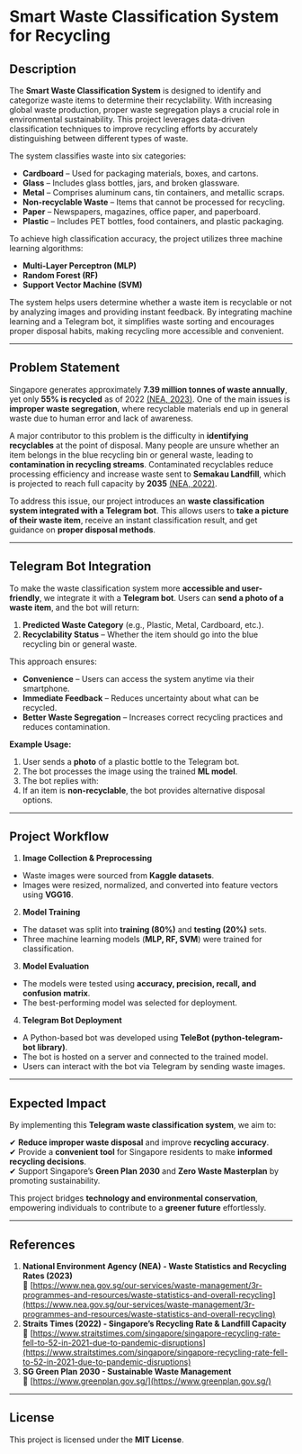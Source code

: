 # Smart Waste Classification System for Recycling

## Description
The **Smart Waste Classification System** is designed to identify and categorize waste items to determine their recyclability. With increasing global waste production, proper waste segregation plays a crucial role in environmental sustainability. This project leverages data-driven classification techniques to improve recycling efforts by accurately distinguishing between different types of waste.

The system classifies waste into six categories:
- **Cardboard** – Used for packaging materials, boxes, and cartons.
- **Glass** – Includes glass bottles, jars, and broken glassware.
- **Metal** – Comprises aluminum cans, tin containers, and metallic scraps.
- **Non-recyclable Waste** – Items that cannot be processed for recycling.
- **Paper** – Newspapers, magazines, office paper, and paperboard.
- **Plastic** – Includes PET bottles, food containers, and plastic packaging.

To achieve high classification accuracy, the project utilizes three machine learning algorithms:
- **Multi-Layer Perceptron (MLP)**
- **Random Forest (RF)**
- **Support Vector Machine (SVM)**  

The system helps users determine whether a waste item is recyclable or not by analyzing images and providing instant feedback. By integrating machine learning and a Telegram bot, it simplifies waste sorting and encourages proper disposal habits, making recycling more accessible and convenient.

---

## Problem Statement
Singapore generates approximately **7.39 million tonnes of waste annually**, yet only **55% is recycled** as of 2022 [(NEA, 2023)](https://www.nea.gov.sg/our-services/waste-management/3r-programmes-and-resources/waste-statistics-and-overall-recycling). One of the main issues is **improper waste segregation**, where recyclable materials end up in general waste due to human error and lack of awareness.

A major contributor to this problem is the difficulty in **identifying recyclables** at the point of disposal. Many people are unsure whether an item belongs in the blue recycling bin or general waste, leading to **contamination in recycling streams**. Contaminated recyclables reduce processing efficiency and increase waste sent to **Semakau Landfill**, which is projected to reach full capacity by **2035** [(NEA, 2022)](https://www.straitstimes.com/singapore/singapore-recycling-rate-fell-to-52-in-2021-due-to-pandemic-disruptions).

To address this issue, our project introduces an **waste classification system integrated with a Telegram bot**. This allows users to **take a picture of their waste item**, receive an instant classification result, and get guidance on **proper disposal methods**.

---

## Telegram Bot Integration
To make the waste classification system more **accessible and user-friendly**, we integrate it with a **Telegram bot**. Users can **send a photo of a waste item**, and the bot will return:
1. **Predicted Waste Category** (e.g., Plastic, Metal, Cardboard, etc.).
2. **Recyclability Status** – Whether the item should go into the blue recycling bin or general waste.


This approach ensures:
- **Convenience** – Users can access the system anytime via their smartphone.
- **Immediate Feedback** – Reduces uncertainty about what can be recycled.
- **Better Waste Segregation** – Increases correct recycling practices and reduces contamination.

**Example Usage:**
1. User sends a **photo** of a plastic bottle to the Telegram bot.
2. The bot processes the image using the trained **ML model**.
3. The bot replies with:
4. If an item is **non-recyclable**, the bot provides alternative disposal options.

---

## Project Workflow
1. **Image Collection & Preprocessing**
- Waste images were sourced from **Kaggle datasets**.
- Images were resized, normalized, and converted into feature vectors using **VGG16**.

2. **Model Training**
- The dataset was split into **training (80%)** and **testing (20%)** sets.
- Three machine learning models (**MLP, RF, SVM**) were trained for classification.

3. **Model Evaluation**
- The models were tested using **accuracy, precision, recall, and confusion matrix**.
- The best-performing model was selected for deployment.

4. **Telegram Bot Deployment**
- A Python-based bot was developed using **TeleBot (python-telegram-bot library)**.
- The bot is hosted on a server and connected to the trained model.
- Users can interact with the bot via Telegram by sending waste images.

---

## Expected Impact
By implementing this **Telegram waste classification system**, we aim to:

✔ **Reduce improper waste disposal** and improve **recycling accuracy**.  
✔ Provide a **convenient tool** for Singapore residents to make **informed recycling decisions**.  
✔ Support Singapore’s **Green Plan 2030** and **Zero Waste Masterplan** by promoting sustainability.  

This project bridges **technology and environmental conservation**, empowering individuals to contribute to a **greener future** effortlessly.  

---

## References
1. **National Environment Agency (NEA) - Waste Statistics and Recycling Rates (2023)**  
🔗 [https://www.nea.gov.sg/our-services/waste-management/3r-programmes-and-resources/waste-statistics-and-overall-recycling](https://www.nea.gov.sg/our-services/waste-management/3r-programmes-and-resources/waste-statistics-and-overall-recycling)  
2. **Straits Times (2022) - Singapore’s Recycling Rate & Landfill Capacity**  
🔗 [https://www.straitstimes.com/singapore/singapore-recycling-rate-fell-to-52-in-2021-due-to-pandemic-disruptions](https://www.straitstimes.com/singapore/singapore-recycling-rate-fell-to-52-in-2021-due-to-pandemic-disruptions)  
3. **SG Green Plan 2030 - Sustainable Waste Management**  
🔗 [https://www.greenplan.gov.sg/](https://www.greenplan.gov.sg/)  

---

## License
This project is licensed under the **MIT License**.
